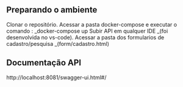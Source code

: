## Preparando o ambiente
Clonar o repositório.
Acessar a pasta docker-compose e executar o comando : _docker-compose up
Subir API em qualquer IDE _(foi desenvolvida no vs-code).
Acessar a pasta dos formularios de cadastro/pesquisa _(form/cadastro.html)

## Documentação API

http://localhost:8081/swagger-ui.html#/
